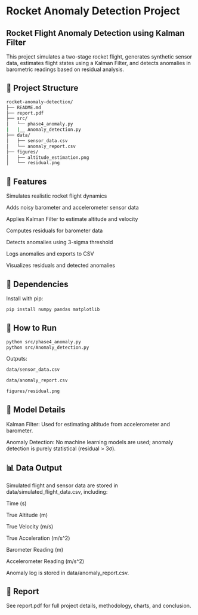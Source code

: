 # Rocket Anomaly Detection Project
## Rocket Flight Anomaly Detection using Kalman Filter

This project simulates a two-stage rocket flight, generates synthetic sensor data, estimates flight states using a Kalman Filter, and detects anomalies in barometric readings based on residual analysis.

## 📁 Project Structure
```bash
rocket-anomaly-detection/
├── README.md
├── report.pdf
├── src/
│   └── phase4_anomaly.py
|   |__ Anomaly_detection.py
├── data/
│   ├── sensor_data.csv
│   └── anomaly_report.csv
├── figures/
│   ├── altitude_estimation.png
│   └── residual.png

```
## 🚀 Features

Simulates realistic rocket flight dynamics

Adds noisy barometer and accelerometer sensor data

Applies Kalman Filter to estimate altitude and velocity

Computes residuals for barometer data

Detects anomalies using 3-sigma threshold

Logs anomalies and exports to CSV

Visualizes residuals and detected anomalies

## 🧪 Dependencies

Install with pip:
```bash
pip install numpy pandas matplotlib
```
## 📝 How to Run
```bash
python src/phase4_anomaly.py
python src/Anomaly_detection.py
```
Outputs:
```bash
data/sensor_data.csv

data/anomaly_report.csv

figures/residual.png
```
## 🤖 Model Details

Kalman Filter: Used for estimating altitude from accelerometer and barometer.

Anomaly Detection: No machine learning models are used; anomaly detection is purely statistical (residual > 3σ).

## 📊 Data Output

Simulated flight and sensor data are stored in data/simulated_flight_data.csv, including:

Time (s)

True Altitude (m)

True Velocity (m/s)

True Acceleration (m/s^2)

Barometer Reading (m)

Accelerometer Reading (m/s^2)

Anomaly log is stored in data/anomaly_report.csv.

## 📄 Report

See report.pdf for full project details, methodology, charts, and conclusion.
